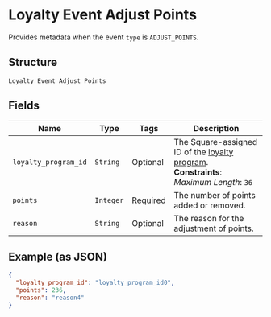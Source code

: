 
# Loyalty Event Adjust Points

Provides metadata when the event `type` is `ADJUST_POINTS`.

## Structure

`Loyalty Event Adjust Points`

## Fields

| Name | Type | Tags | Description |
|  --- | --- | --- | --- |
| `loyalty_program_id` | `String` | Optional | The Square-assigned ID of the [loyalty program](#type-LoyaltyProgram).<br>**Constraints**: *Maximum Length*: `36` |
| `points` | `Integer` | Required | The number of points added or removed. |
| `reason` | `String` | Optional | The reason for the adjustment of points. |

## Example (as JSON)

```json
{
  "loyalty_program_id": "loyalty_program_id0",
  "points": 236,
  "reason": "reason4"
}
```


